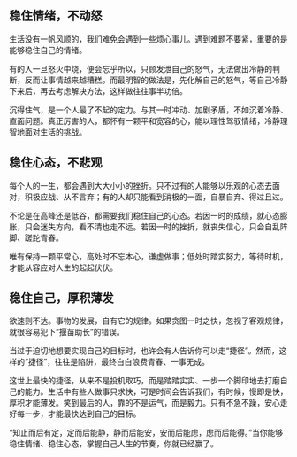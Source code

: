 

## **稳住情绪，不动怒**

​		生活没有一帆风顺的，我们难免会遇到一些烦心事儿。遇到难题不要紧，重要的是能够稳住自己的情绪。

​		有的人一旦怒火中烧，便会忘乎所以，只顾发泄自己的怒气，无法做出冷静的判断，反而让事情越来越糟糕。而最明智的做法是，先化解自己的怒气，等自己冷静下来后，再去考虑解决方法，这样做往往事半功倍。

​		沉得住气，是一个人最了不起的定力。与其一时冲动、加剧矛盾，不如沉着冷静、直面问题。真正厉害的人，都怀有一颗平和宽容的心，能以理性驾驭情绪，冷静理智地面对生活的挑战。

## **稳住心态，不悲观**

​		每个人的一生，都会遇到大大小小的挫折。只不过有的人能够以乐观的心态去面对，积极应战、从不言弃；有的人却只能看到消极的一面，自暴自弃、得过且过。

​		不论是在高峰还是低谷，都需要我们稳住自己的心态。若因一时的成绩，就心态膨胀，只会迷失方向，看不清也走不远。若因一时的挫折，就丧失信心，只会自乱阵脚、蹉跎青春。

​		唯有保持一颗平常心，高处时不忘本心，谦虚做事；低处时踏实努力，等待时机，才能从容应对人生的起起伏伏。

## **稳住自己，厚积薄发**

​		欲速则不达。事物的发展，自有它的规律。如果贪图一时之快，忽视了客观规律，就很容易犯下“揠苗助长”的错误。

​		当过于迫切地想要实现自己的目标时，也许会有人告诉你可以走“捷径”。然而，这样的“捷径”，往往是陷阱，最终白白浪费青春、一事无成。

​		这世上最快的捷径，从来不是投机取巧，而是踏踏实实、一步一个脚印地去打磨自己的能力。生活中有些人做事只求快，可是时间会告诉我们，有时候，慢即是快，厚积才能薄发。笑到最后的人，靠的不是运气，而是毅力。只有不急不躁，安心走好每一步，才能最快达到自己的目标。

​		“知止而后有定，定而后能静，静而后能安，安而后能虑，虑而后能得。”当你能够稳住情绪、稳住心态，掌握自己人生的节奏，你就已经赢了。